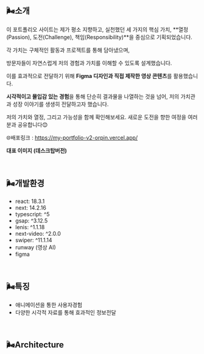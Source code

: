 
## 🌬️소개

이 포트폴리오 사이트는 제가 평소 지향하고, 실천했던 세 가지의 핵심 가치, **열정(Passion), 도전(Challenge), 책임(Responsibility)**을 중심으로 기획되었습니다. 

각 가치는 구체적인 활동과 프로젝트를 통해 담아냈으며,

방문자들이 자연스럽게 저의 경험과 가치를 이해할 수 있도록 설계했습니다.

이를 효과적으로 전달하기 위해 **Figma 디자인과 직접 제작한 영상 콘텐츠**를 활용했습니다.

**시각적이고 몰입감 있는 경험**을 통해 단순히 결과물을 나열하는 것을 넘어, 저의 가치관과 성장 이야기를 생생히 전달하고자 했습니다.

저의 가치와 열정, 그리고 가능성을 함께 확인해보세요. 새로운 도전을 향한 여정을 여러분과 공유합니다😊



🌐배포링크 : https://my-portfolio-v2-orpin.vercel.app/


**대표 이미지 (데스크탑버전)** 

<br/>

## 🌬️개발환경

- react: 18.3.1
- next: 14.2.16
- typescript: ^5
- gsap: ^3.12.5
- lenis: ^1.1.18
- next-video: ^2.0.0
- swiper: ^11.1.14
- runway (영상 AI)
- figma

<br/>

## 🌬️특징

- 애니메이션을 통한 사용자경험
- 다양한 시각적 자료를 통해 효과적인 정보전달

<br/>

## 🌬️Architecture
  


